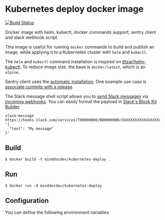 # Kubernetes deploy docker image

[![Build Status](https://travis-ci.org/minddocdev/kubernetes-deploy.svg?branch=master)](https://travis-ci.org/mind-doc/kubernetes-deploy)

Docker image with helm, kubectl, docker commands support, sentry client and slack webhook script.

This image is useful for running `docker` commands to build and publish an image, while applying it to a Kubernetes cluster with `helm` and `kubectl`.

The `helm` and `kubectl` command installation is inspired on [dtzar/helm-kubectl](https://github.com/dtzar/helm-kubectl/blob/master/Dockerfile). To reduce image size, the base is `docker/latest`, which is an `alpine`.

Sentry client uses the [automatic installation](https://docs.sentry.io/cli/installation/#automatic-installation). One example use case is [associate commits with a release](https://docs.sentry.io/workflow/releases/#associate-commits-with-a-release).

The Slack message shell script allows you to [send Slack messages](https://api.slack.com/messaging/sending) via [incoming webhooks](https://api.slack.com/incoming-webhooks). You can easily format the payload in [Slack's Block Kit Builder](https://api.slack.com/tools/block-kit-builder).

```
slack-message https://hooks.slack.com/services/T00000000/B00000000/XXXXXXXXXXXXXXXXXXXXXXXX '{
  "text": "My message"
}'
```

## Build

```
$ docker build -t minddocdev/kubernetes-deploy .
```

## Run

```
$ docker run -d minddocdev/kubernetes-deploy
```

## Configuration

You can define the following environment variables
